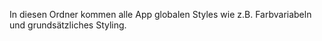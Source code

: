 In diesen Ordner kommen alle App globalen Styles wie z.B. Farbvariabeln und grundsätzliches Styling.
